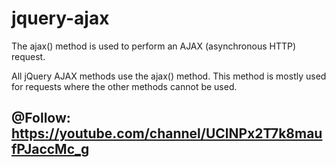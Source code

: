 # jquery-ajax

The ajax() method is used to perform an AJAX (asynchronous HTTP) request.

All jQuery AJAX methods use the ajax() method. This method is mostly used for requests where the other methods cannot be used.

## @Follow: https://youtube.com/channel/UClNPx2T7k8maufPJaccMc_g
